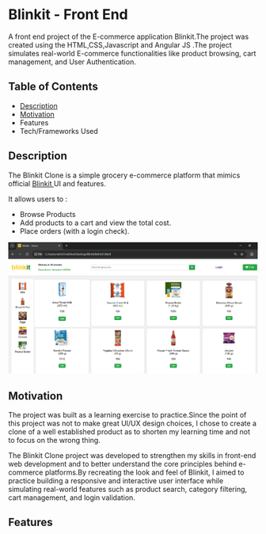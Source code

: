 <h1>Blinkit - Front End</h1>

<p> A front end project of the E-commerce application Blinkit.The project was created using the HTML,CSS,Javascript and Angular JS .The project simulates real-world E-commerce functionalities like product browsing, cart management, and User Authentication.</p>


<h2>Table of Contents</h2>

<ul>
  <li><a href="https://github.com/RathikPoojary2/Blinkit/blob/main/README.md#description">Description</a></li>
    <li><a href="https://github.com/RathikPoojary2/Blinkit/blob/main/README.md#motivation">Motivation </a></li>
  <li><a>Features</a></li>
  <li><a>Tech/Frameworks Used</a></li>
</ul>

<h2>Description</h2>

<p>The Blinkit Clone is a simple grocery e-commerce platform that mimics official <a href="https://blinkit.com/cn/milk/cid/14/922?utm_source=google&utm_medium=cpc&utm_campaign=21439030315&utm_content=169426454132&utm_term=blinkit&gad_source=1&gad_campaignid=21439030315&gbraid=0AAAAADfkql5eHadZMsPwKXNZ1WUIzw4lc&gclid=Cj0KCQjwhO3DBhDkARIsANxrhTpaH3Q7iczyEQZJDkYY5lqKohPLDOvGKu2HIhcd-Bd-f0rbDuZMYCkaAhs9EALw_wcB" >Blinkit </a> UI and features.</p>
<p>It allows users to :<br>
<ul>
  <li>Browse Products</li>
  <li>Add products to a cart and view the total cost.</li>
  <li>Place orders (with a login check).</li>
</ul>
</p>

![Main screen of the web application.](images/ss.png)

<h2>Motivation</h2>
<p>The project was built as a learning exercise to practice.Since the point of this project was not to make great UI/UX design choices, I chose to create a clone of a well established product as to shorten my learning time and not to focus on the wrong thing.</p>

<p>The Blinkit Clone project was developed to strengthen my skills in front-end web development and to better understand the core principles behind e-commerce platforms.By recreating the look and feel of Blinkit, I aimed to practice building a responsive and interactive user interface while simulating real-world features such as product search, category filtering, cart management, and login validation.</p>

<h2> Features</h2>
